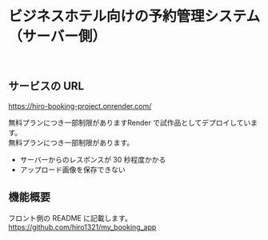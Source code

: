 # ビジネスホテル向けの予約管理システム（サーバー側）

<br/>

## サービスの URL

https://hiro-booking-project.onrender.com/

<p>無料プランにつき一部制限がありますRender で試作品としてデプロイしています。<br/>無料プランにつき一部制限があります。</p>

- サーバーからのレスポンスが 30 秒程度かかる
- アップロード画像を保存できない
  <br/>

## 機能概要

フロント側の README に記載します。<br/>
https://github.com/hiro1321/my_booking_app
